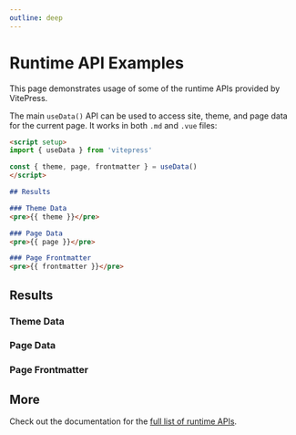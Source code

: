 ```yaml
---
outline: deep
---
```


# Runtime API Examples

This page demonstrates usage of some of the runtime APIs provided by VitePress.

The main `useData()` API can be used to access site, theme, and page data for the current page. It works in both `.md` and `.vue` files:

```md
<script setup>
import { useData } from 'vitepress'

const { theme, page, frontmatter } = useData()
</script>

## Results

### Theme Data
<pre>{{ theme }}</pre>

### Page Data
<pre>{{ page }}</pre>

### Page Frontmatter
<pre>{{ frontmatter }}</pre>
```

<!-- <script setup>
import { useData } from 'vitepress'

const { site, theme, page, frontmatter } = useData()
</script> -->

## Results

### Theme Data
<!-- <pre>{{ theme }}</pre> -->

### Page Data
<!-- <pre>{{ page }}</pre> -->

### Page Frontmatter
<!-- <pre>{{ frontmatter }}</pre> -->

## More

Check out the documentation for the [full list of runtime APIs](https://vitepress.dev/reference/runtime-api#usedata).
